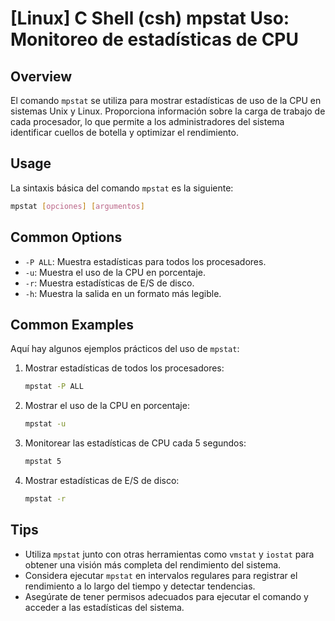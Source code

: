 # [Linux] C Shell (csh) mpstat Uso: Monitoreo de estadísticas de CPU

## Overview
El comando `mpstat` se utiliza para mostrar estadísticas de uso de la CPU en sistemas Unix y Linux. Proporciona información sobre la carga de trabajo de cada procesador, lo que permite a los administradores del sistema identificar cuellos de botella y optimizar el rendimiento.

## Usage
La sintaxis básica del comando `mpstat` es la siguiente:

```bash
mpstat [opciones] [argumentos]
```

## Common Options
- `-P ALL`: Muestra estadísticas para todos los procesadores.
- `-u`: Muestra el uso de la CPU en porcentaje.
- `-r`: Muestra estadísticas de E/S de disco.
- `-h`: Muestra la salida en un formato más legible.

## Common Examples
Aquí hay algunos ejemplos prácticos del uso de `mpstat`:

1. Mostrar estadísticas de todos los procesadores:
   ```bash
   mpstat -P ALL
   ```

2. Mostrar el uso de la CPU en porcentaje:
   ```bash
   mpstat -u
   ```

3. Monitorear las estadísticas de CPU cada 5 segundos:
   ```bash
   mpstat 5
   ```

4. Mostrar estadísticas de E/S de disco:
   ```bash
   mpstat -r
   ```

## Tips
- Utiliza `mpstat` junto con otras herramientas como `vmstat` y `iostat` para obtener una visión más completa del rendimiento del sistema.
- Considera ejecutar `mpstat` en intervalos regulares para registrar el rendimiento a lo largo del tiempo y detectar tendencias.
- Asegúrate de tener permisos adecuados para ejecutar el comando y acceder a las estadísticas del sistema.